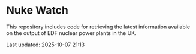# Nuke Watch

This repository includes code for retrieving the latest information available on the output of EDF nuclear power plants in the UK.

Last updated: 2025-10-07 21:13